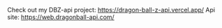 Check out my DBZ-api project: https://dragon-ball-z-api.vercel.app/
Api site: https://web.dragonball-api.com/
